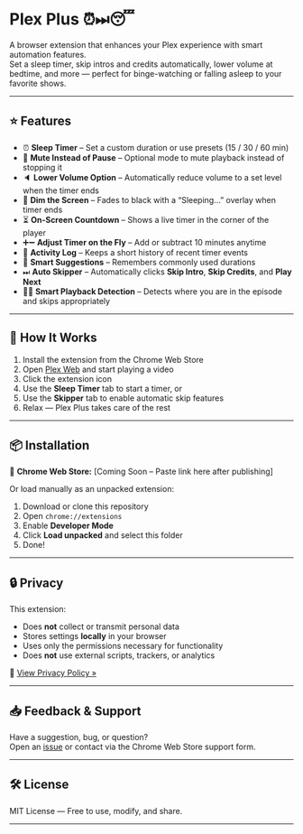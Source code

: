 # Plex Plus ⏰⏭😴

A browser extension that enhances your Plex experience with smart automation features.  
Set a sleep timer, skip intros and credits automatically, lower volume at bedtime, and more — perfect for binge-watching or falling asleep to your favorite shows.

---

## ⭐ Features

- ⏰ **Sleep Timer** – Set a custom duration or use presets (15 / 30 / 60 min)
- 🔕 **Mute Instead of Pause** – Optional mode to mute playback instead of stopping it
- 🔈 **Lower Volume Option** – Automatically reduce volume to a set level when the timer ends
- 🌙 **Dim the Screen** – Fades to black with a “Sleeping…” overlay when timer ends
- ⏳ **On-Screen Countdown** – Shows a live timer in the corner of the player
- ➕➖ **Adjust Timer on the Fly** – Add or subtract 10 minutes anytime
- 📜 **Activity Log** – Keeps a short history of recent timer events
- 🧠 **Smart Suggestions** – Remembers commonly used durations
- ⏭ **Auto Skipper** – Automatically clicks **Skip Intro**, **Skip Credits**, and **Play Next**
- 🕵️‍♂️ **Smart Playback Detection** – Detects where you are in the episode and skips appropriately

---

## 🔧 How It Works

1. Install the extension from the Chrome Web Store  
2. Open [Plex Web](https://app.plex.tv) and start playing a video  
3. Click the extension icon  
4. Use the **Sleep Timer** tab to start a timer, or  
5. Use the **Skipper** tab to enable automatic skip features  
6. Relax — Plex Plus takes care of the rest

---

## 📦 Installation

🔗 **Chrome Web Store:** [Coming Soon – Paste link here after publishing]

Or load manually as an unpacked extension:

1. Download or clone this repository  
2. Open `chrome://extensions`  
3. Enable **Developer Mode**  
4. Click **Load unpacked** and select this folder  
5. Done!

---

## 🔒 Privacy

This extension:
- Does **not** collect or transmit personal data  
- Stores settings **locally** in your browser  
- Uses only the permissions necessary for functionality  
- Does **not** use external scripts, trackers, or analytics

📄 [View Privacy Policy »](https://gist.github.com/FrostTorrents/03c22c2ace22aec477e8a279e5f41821)

---

## 📥 Feedback & Support

Have a suggestion, bug, or question?  
Open an [issue](https://github.com/FrostTorrents/Plex-Sleep-Timer/issues) or contact via the Chrome Web Store support form.

---

## 🛠️ License

MIT License — Free to use, modify, and share.

---
